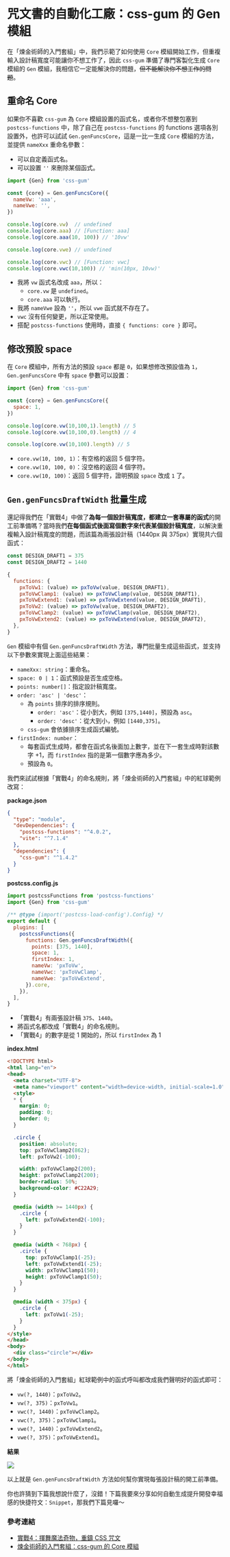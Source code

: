 # 咒文書的自動化工廠：css-gum 的 Gen 模組

在「煉金術師的入門套組」中，我們示範了如何使用 `Core` 模組開始工作，但重複輸入設計稿寬度可能讓你不想工作了，因此 `css-gum` 準備了專門客製化生成 `Core` 模組的 `Gen` 模組，我相信它一定能解決你的問題，~~但不能解決你不想工作的問題~~。

## 重命名 Core

如果你不喜歡 `css-gum` 為 `Core` 模組設置的函式名，或者你不想整包塞到 `postcss-functions` 中，除了自己在 `postcss-functions` 的 functions 選項各別設置外，也許可以試試 `Gen.genFuncsCore`，這是一比一生成 `Core` 模組的方法，並提供 `nameXxx` 重命名參數：

- 可以自定義函式名。
- 可以設置 `''` 來刪除某個函式。

```js
import {Gen} from 'css-gum'

const {core} = Gen.genFuncsCore({
  nameVw: 'aaa',
  nameVwe: '',
})

console.log(core.vw)  // undefined
console.log(core.aaa) // [Function: aaa]
console.log(core.aaa(10, 100)) // '10vw'

console.log(core.vwe) // undefined

console.log(core.vwc) // [Function: vwc]
console.log(core.vwc(10,100)) // 'min(10px, 10vw)'
```

- 我將 `vw` 函式名改成 `aaa`，所以：
  - `core.vw` 是 `undefined`。
  - `core.aaa` 可以執行。
- 我將 `nameVwe` 設為 `''`，所以 `vwe` 函式就不存在了。
- `vwc` 沒有任何變更，所以正常使用。
- 搭配 `postcss-functions` 使用時，直接 `{ functions: core }` 即可。

## 修改預設 space

在 `Core` 模組中，所有方法的預設 `space` 都是 `0`，如果想修改預設值為 `1`，`Gen.genFuncsCore` 中有 `space` 參數可以設置：

```js
import {Gen} from 'css-gum'

const {core} = Gen.genFuncsCore({
  space: 1,
})

console.log(core.vw(10,100,1).length) // 5
console.log(core.vw(10,100,0).length) // 4

console.log(core.vw(10,100).length) // 5
```

- `core.vw(10, 100, 1)`：有空格的返回 5 個字符。
- `core.vw(10, 100, 0)`：沒空格的返回 4 個字符。
- `core.vw(10, 100)`：返回 5 個字符，證明預設 `space` 改成 `1` 了。

## `Gen.genFuncsDraftWidth` 批量生成

還記得我們在「實戰4」中做了**為每一個設計稿寬度，都建立一套專屬的函式**的開工前準備嗎？當時我們**在每個函式後面寫個數字來代表某個設計稿寬度**，以解決重複輸入設計稿寬度的問題，而該篇為兩張設計稿（1440px 與 375px）實現共六個函式：

```js
const DESIGN_DRAFT1 = 375
const DESIGN_DRAFT2 = 1440

{
  functions: {
    pxToVw1: (value) => pxToVw(value, DESIGN_DRAFT1),
    pxToVwClamp1: (value) => pxToVwClamp(value, DESIGN_DRAFT1),
    pxToVwExtend1: (value) => pxToVwExtend(value, DESIGN_DRAFT1),
    pxToVw2: (value) => pxToVw(value, DESIGN_DRAFT2),
    pxToVwClamp2: (value) => pxToVwClamp(value, DESIGN_DRAFT2),
    pxToVwExtend2: (value) => pxToVwExtend(value, DESIGN_DRAFT2),
  },
}
```

`Gen` 模組中有個 `Gen.genFuncsDraftWidth` 方法，專門批量生成這些函式，並支持以下參數來實現上面這些結果：

- `nameXxx: string`：重命名。
- `space: 0 | 1`：函式預設是否生成空格。
- `points: number[]`：指定設計稿寬度。
- `order: 'asc' | 'desc'`：
  - 為 `points` 排序的排序規則。
    - `order: 'asc'`：從小到大，例如 `[375,1440]`，預設為 `asc`。
    - `order: 'desc'`：從大到小，例如 `[1440,375]`。
  - `css-gum` 會依據排序生成函式編號。
- `firstIndex: number`：
  - 每套函式生成時，都會在函式名後面加上數字，並在下一套生成時對該數字 +1，而 `firstIndex` 指的是第一個數字應為多少。
  - 預設為 `0`。

我們來試試根據「實戰4」的命名規則，將「煉金術師的入門套組」中的紅球範例改寫：

**package.json**

```json
{
  "type": "module",
  "devDependencies": {
    "postcss-functions": "^4.0.2",
    "vite": "^7.1.4"
  },
  "dependencies": {
    "css-gum": "^1.4.2"
  }
}
```

**postcss.config.js**

```js
import postcssFunctions from 'postcss-functions'
import {Gen} from 'css-gum'

/** @type {import('postcss-load-config').Config} */
export default {
  plugins: [
    postcssFunctions({
      functions: Gen.genFuncsDraftWidth({
        points: [375, 1440],
        space: 1,
        firstIndex: 1,
        nameVw: 'pxToVw',
        nameVwc: 'pxToVwClamp',
        nameVwe: 'pxToVwExtend',
      }).core,
    }),
  ],
}
```

- 「實戰4」有兩張設計稿 `375`、`1440`。
- 將函式名都改成「實戰4」的命名規則。
- 「實戰4」的數字是從 1 開始的，所以 `firstIndex` 為 1

**index.html**

```html
<!DOCTYPE html>
<html lang="en">
<head>
  <meta charset="UTF-8">
  <meta name="viewport" content="width=device-width, initial-scale=1.0">
  <style>
  * {
    margin: 0;
    padding: 0;
    border: 0;
  }

  .circle {
    position: absolute;
    top: pxToVwClamp2(862);
    left: pxToVw2(-100);

    width: pxToVwClamp2(200);
    height: pxToVwClamp2(200);
    border-radius: 50%;
    background-color: #C22A29;
  }

  @media (width >= 1440px) {
    .circle {
      left: pxToVwExtend2(-100);
    }
  }

  @media (width < 768px) {
    .circle {
      top: pxToVwClamp1(-25);
      left: pxToVwExtend1(-25);
      width: pxToVwClamp1(50);
      height: pxToVwClamp1(50);
    }
  }

  @media (width < 375px) {
    .circle {
      left: pxToVw1(-25);
    }
  }
</style>
</head>
<body>
  <div class="circle"></div>
</body>
</html>
```

將「煉金術師的入門套組」紅球範例中的函式呼叫都改成我們聲明好的函式即可：

- `vw(?, 1440)`：`pxToVw2`。
- `vw(?, 375)`：`pxToVw1`。
- `vwc(?, 1440)`：`pxToVwClamp2`。
- `vwc(?, 375)`：`pxToVwClamp1`。
- `vwe(?, 1440)`：`pxToVwExtend2`。
- `vwe(?, 375)`：`pxToVwExtend1`。

**結果**

![](./assets/batch.gif)

以上就是 `Gen.genFuncsDraftWidth` 方法如何幫你實現每張設計稿的開工前準備。

你也許猜到下篇我想說什麼了，沒錯！下篇我要來分享如何自動生成提升開發幸福感的快捷符文：`Snippet`，那我們下篇見囉～

### 參考連結

- [實戰4：揮舞魔法奇物，重鑄 CSS 咒文](../../4-postcss-functions/postcss-functions-2/index.md)
- [煉金術師的入門套組：css-gum 的 Core 模組](../css-gum-2/index.md)
